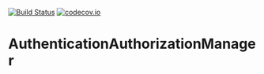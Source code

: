 [![Build Status](https://api.travis-ci.org/symbiote-h2020/AuthenticationAuthorizationManager.svg?branch=staging)](https://api.travis-ci.org/symbiote-h2020/AuthenticationAuthorizationManager)
[![codecov.io](https://codecov.io/github/symbiote-h2020/AuthenticationAuthorizationManager/branch/staging/graph/badge.svg)](https://codecov.io/github/symbiote-h2020/AuthenticationAuthorizationManager)

# AuthenticationAuthorizationManager